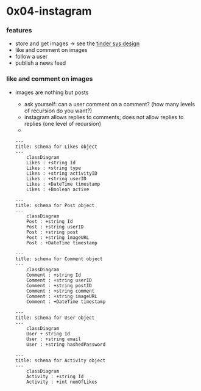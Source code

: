 # 0x04-instagram
### features
* store and get images &rarr; see the [tinder sys design][def]
* like and comment on images
* follow a user
* publish a news feed
### like and comment on images
* images are nothing but posts
    - ask yourself: can a user comment on a comment? (how many levels of recursion do you want?)
    - instagram allows replies to comments; does not allow replies to replies (one level of recursion)
    - 

    ```mermaid
    ---
    title: schema for Likes object
    ---
        classDiagram
        Likes : +string Id
        Likes : +string type
        Likes : +string activityID
        Likes : +string userID
        Likes : +DateTime timestamp
        Likes : +Boolean active
    ```

    ```mermaid
    ---
    title: schema for Post object
    ---
        classDiagram
        Post : +string Id
        Post : +string userID
        Post : +string post
        Post : +string imageURL
        Post : +DateTime timestamp
    ```

    ```mermaid
    ---
    title: schema for Comment object
    ---
        classDiagram
        Comment : +string Id
        Comment : +string userID
        Comment : +string postID
        Comment : +string comment
        Comment : +string imageURL
        Comment : +DateTime timestamp
    ```

    ```mermaid
    ---
    title: schema for User object
    ---
        classDiagram
        User + string Id
        User : +string email
        User : +string hashedPassword
    ```

    ```mermaid
    ---
    title: schema for Activity object
    ---
        classDiagram
        Activity : +string Id
        Activity : +int numOfLikes
    ```


[def]: ../0x01-tinder/0-tinder.md